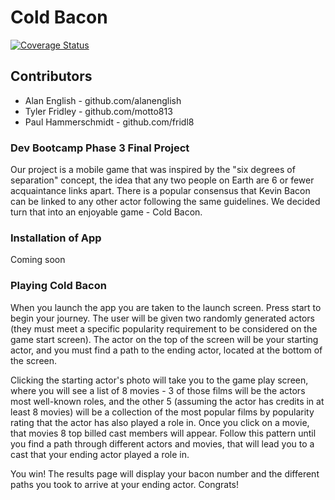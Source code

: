 # Cold Bacon

[![Coverage Status](https://coveralls.io/repos/github/motto813/cold-bacon/badge.svg?branch=master)](https://coveralls.io/github/motto813/cold-bacon?branch=master)

## Contributors
* Alan English - github.com/alanenglish
* Tyler Fridley - github.com/motto813
* Paul Hammerschmidt - github.com/fridl8

### Dev Bootcamp Phase 3 Final Project

Our project is a mobile game that was inspired by the "six degrees of separation" concept, the idea that any two people on Earth are 6 or fewer acquaintance links apart. There is a popular consensus that Kevin Bacon can be linked to any other actor following the same guidelines. We decided turn that into an enjoyable game - Cold Bacon.

### Installation of App
Coming soon

### Playing Cold Bacon
When you launch the app you are taken to the launch screen. Press start to begin your journey. The user will be given two randomly generated actors (they must meet a specific popularity requirement to be considered on the game start screen). The actor on the top of the screen will be your starting actor, and you must find a path to the ending actor, located at the bottom of the screen.

Clicking the starting actor's photo will take you to the game play screen, where you will see a list of 8 movies - 3 of those films will be the actors most well-known roles, and the other 5 (assuming the actor has credits in at least 8 movies) will be a collection of the most popular films by popularity rating that the actor has also played a role in. Once you click on a movie, that movies 8 top billed cast members will appear. Follow this pattern until you find a path through different actors and movies, that will lead you to a cast that your ending actor played a role in.

You win! The results page will display your bacon number and the different paths you took to arrive at your ending actor. Congrats!
